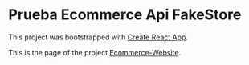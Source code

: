 # Prueba Ecommerce Api FakeStore

This project was bootstrapped with [Create React App](https://github.com/facebook/create-react-app).

This is the page of the project [Ecommerce-Website](https://fake-ecommerce-website.surge.sh/). 

